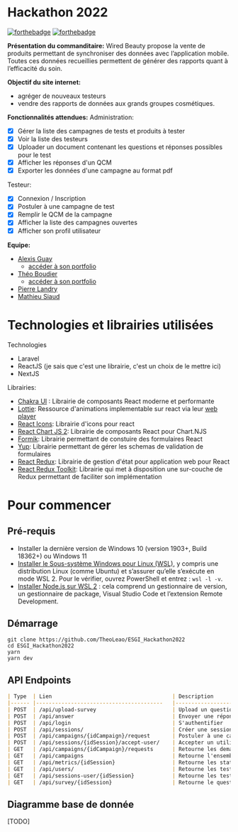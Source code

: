# Hackathon 2022
[![forthebadge](http://forthebadge.com/images/badges/built-with-love.svg)](http://forthebadge.com)  [![forthebadge](http://forthebadge.com/images/badges/powered-by-electricity.svg)](http://forthebadge.com)

**Présentation du commanditaire:** 
Wired Beauty propose la vente de produits permettant de synchroniser des données avec l’application mobile. Toutes ces données recueillies permettent de générer des rapports quant à l’efficacité du soin.

**Objectif du site internet:** 
- agréger de nouveaux testeurs
- vendre des rapports de données aux grands groupes cosmétiques.

**Fonctionnalités attendues:** 
Administration:
 - [x] Gérer la liste des campagnes de tests et produits à tester
 - [x] Voir la liste des testeurs
 - [x] Uploader un document contenant les questions et réponses possibles pour le test
 - [x] Afficher les réponses d'un QCM
 - [x] Exporter les données d'une campagne au format pdf
 
 Testeur:
  - [x] Connexion / Inscription
  - [x] Postuler à une campagne de test
  - [x] Remplir le QCM de la campagne
  - [x] Afficher la liste des campagnes ouvertes
  - [x] Afficher son profil utilisateur

**Equipe:** 
* [Alexis Guay](https://github.com/ag7-alexis) 
	* [accéder à son portfolio](https://www.alexis-guay.fr/)
*  [Théo Boudier](https://github.com/TheoLeao/)
	* [accéder à son portfolio](https://www.theoboudier.fr)
* [Pierre Landry](https://github.com/ag7-alexis)
* [Mathieu Siaud](https://github.com/mathieusi38)

# Technologies et librairies utilisées

Technologies
* Laravel
* ReactJS (je sais que c'est une librairie, c'est un choix de le mettre ici)
* NextJS

Librairies:
* [Chakra UI](https://chakra-ui.com/) : Librairie de composants React moderne et performante
* [Lottie](https://lottiefiles.com/): Ressource d'animations implementable sur react via leur [web player](https://github.com/LottieFiles/lottie-react)
* [React Icons](https://react-icons.github.io/react-icons/): Librairie d'icons pour react
* [React Chart JS 2](https://github.com/reactchartjs/react-chartjs-2): Librairie de composants React pour Chart.NJS
* [Formik](https://formik.org/): Librairie permettant de constuire des formulaires React
* [Yup](https://github.com/jquense/yup): Librairie permettant de gérer les schemas de validation de formulaires
* [React Redux](https://react-redux.js.org/): Librairie de gestion d'état pour application web pour React
* [React Redux Toolkit](https://redux-toolkit.js.org/): Librairie qui met à disposition une sur-couche de Redux permettant de faciliter son implémentation

# Pour commencer
 
##  Pré-requis
-   Installer la dernière version de Windows 10 (version 1903+, Build 18362+) ou Windows 11
-   [Installer le Sous-système Windows pour Linux (WSL)](https://docs.microsoft.com/fr-fr/windows/wsl/install-win10), y compris une distribution Linux (comme Ubuntu) et s’assurer qu’elle s’exécute en mode WSL 2. Pour le vérifier, ouvrez PowerShell et entrez :  `wsl -l -v`.
-   [Installer Node.js sur WSL 2](https://docs.microsoft.com/fr-fr/windows/dev-environment/javascript/nodejs-on-wsl) : cela comprend un gestionnaire de version, un gestionnaire de package, Visual Studio Code et l’extension Remote Development.
 
 ## Démarrage
 ```
git clone https://github.com/TheoLeao/ESGI_Hackathon2022
cd ESGI_Hackathon2022
yarn
yarn dev
```

## API Endpoints


```markdown
| Type 	| Lien                                   	| Description                             	| Parametre 	|
|------	|----------------------------------------	|-----------------------------------------	|-----------	|
| POST 	| /api/upload-survey                     	| Upload un questionnaire                 	|           	|
| POST 	| /api/answer                            	| Envoyer une réponse                     	|           	|
| POST 	| /api/login                             	| S'authentifier                          	|           	|
| POST 	| /api/sessions/                         	| Créer une session                       	|           	|
| POST 	| /api/campaigns/{idCampaign}/request    	| Postuler à une campagne                 	|           	|
| POST 	| /api/sessions/{idSession}/accept-user/ 	| Accepter un utilisateur                 	|           	|
| GET  	| /api/campaigns/{idCampaign}/requests   	| Retourne les demandes d'une campagne    	|           	|
| GET  	| /api/campaigns                         	| Retourne l'ensemble des campagnes       	|           	|
| GET  	| /api/metrics/{idSession}               	| Retourne les statistiques d'une session 	|           	|
| GET  	| /api/users/                            	| Retourne les testeurs                   	|           	|
| GET  	| /api/sessions-user/{idSession}         	| Retourne les testeurs de la session     	|           	|
| GET  	| /api/survey/{idSession}                	| Retourne le questionnaire de la session 	|           	|
```

## Diagramme base de donnée

[TODO]